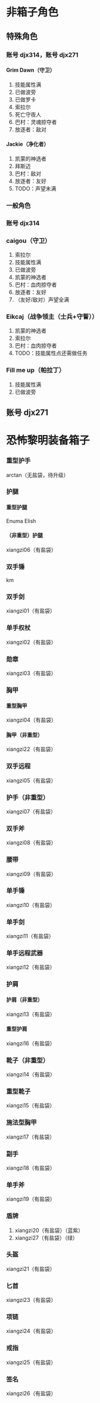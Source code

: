 # 非箱子角色
## 特殊角色
### 账号 djx314，账号 djx271
#### Grim Dawn（守卫）
1. 技能属性满
1. 已做波旁
1. 已做罗卡
1. 索拉尔
1. 死亡守夜人
1. 巴村：灵魂掠夺者
1. 放逐者：敌对
#### Jackie（净化者）
1. 凯蒙的神选者
1. 拜斯迈
1. 巴村：敌对
1. 放逐者：友好
1. TODO：声望未满
### 一般角色
### 账号 djx314
### caigou（守卫）
1. 索拉尔
1. 技能属性满
1. 已做波旁
1. 凯蒙的神选者
1. 巴村：血肉掠夺者
1. 放逐者：友好
1. （友好/敌对）声望全满
### Eikcaj（战争领主（士兵+守誓））
1. 凯蒙的神选者
1. 索拉尔
1. 巴村：血肉掠夺者
1. TODO：技能属性点还需做任务
### Fill me up（帕拉丁）
1. 技能属性满
1. 已做波旁
## 账号 djx271

# 恐怖黎明装备箱子

### 重型护手
arctan（无盐袋，待升级）

### 护腿
#### 重型护腿
Enuma Elish
#### （非重型）护腿
xiangzi06（有盐袋）

### 双手锤
km

### 双手剑
xiangzi01（有盐袋）

### 单手权杖
xiangzi02（有盐袋）

### 勋章
xiangzi03（有盐袋）

### 胸甲
#### 重型胸甲
xiangzi04（有盐袋）
#### 胸甲（非重型）
xiangzi22（有盐袋）

### 双手远程
xiangzi05（有盐袋）

### 护手（非重型）
xiangzi07（有盐袋）

### 双手斧
xiangzi08（有盐袋）

### 腰带
xiangzi09（有盐袋）

### 单手锤
xiangzi10（有盐袋）

### 单手剑
xiangzi11（有盐袋）

### 单手远程武器
xiangzi12（有盐袋）

### 护肩
#### 护肩（非重型）
xiangzi13（有盐袋）
#### 重型护肩
xiangzi16（有盐袋）

### 靴子（非重型）
xiangzi14（有盐袋）

### 重型靴子
xiangzi15（有盐袋）

### 施法型胸甲
xiangzi17（有盐袋）

### 副手
xiangzi18（有盐袋）

### 单手斧
xiangzi19（有盐袋）

### 盾牌
1. xiangzi20（有盐袋）（蓝紫）
1. xiangzi27（有盐袋）（绿）

### 头盔
xiangzi21（有盐袋）

### 匕首
xiangzi23（有盐袋）

### 项链
xiangzi24（有盐袋）

### 戒指
xiangzi25（有盐袋）

### 签名
xiangzi26（有盐袋）
